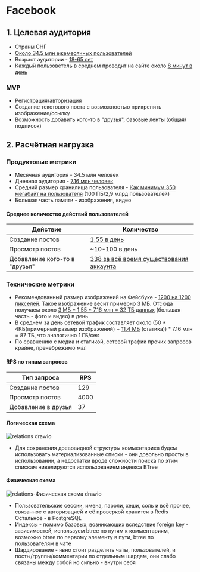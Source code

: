 # Facebook
## 1. Целевая аудитория
- Страны СНГ
- [Около 34.5 млн ежемесячных пользователей](https://webindex.mediascope.net/report?byGeo=2&byDevice=3&byDevice=1&byDevice=2&byMonth=202107&id=77147)
- Возраст аудитории - [18-65 лет](https://www.statista.com/statistics/187549/facebook-distribution-of-users-age-group-usa/)
- Каждый пользоветель в среднем проводит на сайте около [8 минут в день](https://webindex.mediascope.net/report?byGeo=2&byDevice=3&byDevice=1&byDevice=2&byMonth=202107&id=77147)
### MVP
- Регистрация/авторизация
- Создание текстового поста с возможностью прикрепить изображение/ссылку
- Возможность добавить кого-то в "друзья", базовые ленты (общая/подписок)
## 2. Расчётная нагрузка
### Продуктовые метрики
- Месячная аудитория - 34.5 млн человек
- Дневная аудитория - [7.16 млн человек](https://webindex.mediascope.net/report?byGeo=2&byDevice=3&byDevice=1&byDevice=2&byMonth=202107&id=77147)
- Средний размер хранилища пользователя - [Как минимум 350 мегабайт на пользователя](https://www.statista.com/statistics/346167/facebook-global-dau/) (100 ПБ/2,9 млрд пользователей)
- Большая часть памяти - изображения, видео
#### Среднее количество действий пользователей
| Действие      | Количество    |
| ------------- |---------------|
| Создание постов      | [1.55 в день](https://blog.hootsuite.com/facebook-statistics/)|
| Просмотр постов      | ~10-100 в день      |
| Добавление кого-то в "друзья" | [338 за всё время существования аккаунта](https://www.pewresearch.org/fact-tank/2014/02/03/what-people-like-dislike-about-facebook/)|

### Технические метрики
- Рекомендованный размер изображений на Фейсбуке - [1200 на 1200 пикселей](https://www.facebook.com/business/help/469767027114079). Такое изображение весит примерно 3 МБ. Отсюда получаем около [3 МБ * 1.55 * 7.16 млн = 32 ТБ данных](https://www.google.com/search?q=3+*+1.55+*+7.16+*+1000000+%2F+1024+%2F+1024&ei=f7hWYdKfEfKqrgSO87C4Cw&ved=0ahUKEwiS29CF2KjzAhVylYsKHY45DLcQ4dUDCA4&uact=5&oq=3+*+1.55+*+7.16+*+1000000+%2F+1024+%2F+1024&gs_lcp=Cgdnd3Mtd2l6EAM6BwgAEEcQsANKBAhBGABQ6rMCWMfmB2Cl6wdoAXACeACAAWOIAb0FkgEBOJgBAKABAcgBCMABAQ&sclient=gws-wiz) (большая часть - фото и видео) в день
- В среднем за день сетевой трафик составляет около (50 * 4КБ(примерный размер изображений) + [11.4 МБ](https://ibb.co/d2LFJcW) (статика)) * 7.16 млн = 87 ТБ, что аналогично 1 ГБ/сек
- По сравнению с медиа и статикой, сетевой трафик прочих запросов крайне, пренебрежимо мал

#### RPS по типам запросов
|Тип запроса|RPS|
| ------------- |---------------|
|Создание постов|129|
|Просмотр постов|4000|
|Добавление в друзья|37|
#### Логическая схема
![relations drawio](https://user-images.githubusercontent.com/27278247/143012882-4f356c57-1835-4f59-8811-31a10d2937b2.png)
- Для сохранения древовидной структуры комментариев будем использовать материализованные списки - они довольно просты в использовании, а недостатки вроде сложности поиска по этим спискам нивелируются использованием индекса BTree
#### Физическая схема
![relations-Физическая схема drawio](https://user-images.githubusercontent.com/27278247/147126449-56f9a231-1c62-4a00-b504-8e2b3f11e331.png)
- Пользовательские сессии, имена, пароли, хеши, соль и всё прочее, связанное с авторизацией и её проверкой хранится в Redis
Остальное - в PostgreSQL
- Индексы - помимо базовых, возникающих вследствие foreign key - зависимостей, используем btree по путям к комментариям, возможно btree по первому элементу в пути, btree по пользователям в чате
- Шардирование - явно стоит разделить чаты, пользователей, и посты/группы/комментарии по отдельным шардам, они слабо связаны между собой но сильно - внутри себя
